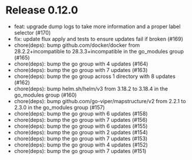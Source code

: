 # Release 0.12.0

- feat: upgrade dump logs to take more information and a proper label selector (#170)
- fix: update flux apply and tests to ensure updates fail if broken (#169)
- chore(deps): bump github.com/docker/docker from 28.2.2+incompatible to 28.3.3+incompatible in the go\_modules group (#165)
- chore(deps): bump the go group with 4 updates (#164)
- chore(deps): bump the go group with 7 updates (#163)
- chore(deps): bump the go group across 1 directory with 8 updates (#162)
- chore(deps): bump helm.sh/helm/v3 from 3.18.2 to 3.18.4 in the go\_modules group (#160)
- chore(deps): bump github.com/go-viper/mapstructure/v2 from 2.2.1 to 2.3.0 in the go\_modules group (#157)
- chore(deps): bump the go group with 6 updates (#158)
- chore(deps): bump the go group with 7 updates (#156)
- chore(deps): bump the go group with 6 updates (#155)
- chore(deps): bump the go group with 2 updates (#154)
- chore(deps): bump the go group with 7 updates (#153)
- chore(deps): bump the go group with 4 updates (#152)
- chore(deps): bump the go group with 7 updates (#151)
